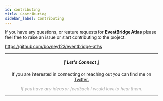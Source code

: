 ```yaml
---
id: contributing
title: Contributing
sidebar_label: Contributing
---
```


If you have any questions, or feature requests for **EventBridge Atlas** please feel free to raise an issue or start contributing to the project.

https://github.com/boyney123/eventbridge-atlas

---

<div style="text-align:center;">

<h5>👋 Let's Connect 👋</h5>

<p>
If you are interested in connecting or reaching out you can find me on <a href="https://twitter.com/boyney123" target="_blank">Twitter.</a>

<i style="color:#aaaaaa;">If you have any ideas or feedback I would love to hear them.</i>

</p>

</div>

---
